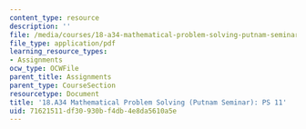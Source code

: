 ```yaml
---
content_type: resource
description: ''
file: /media/courses/18-a34-mathematical-problem-solving-putnam-seminar-fall-2018/71621511df30930bf4db4e8da5610a5e_MIT18_A34F18PS11.pdf
file_type: application/pdf
learning_resource_types:
- Assignments
ocw_type: OCWFile
parent_title: Assignments
parent_type: CourseSection
resourcetype: Document
title: '18.A34 Mathematical Problem Solving (Putnam Seminar): PS 11'
uid: 71621511-df30-930b-f4db-4e8da5610a5e
---
```

